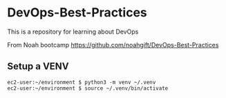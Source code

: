 # DevOps-Best-Practices
This is a repository for learning about DevOps 

From Noah bootcamp https://github.com/noahgift/DevOps-Best-Practices

## Setup a VENV

```
ec2-user:~/environment $ python3 -m venv ~/.venv
ec2-user:~/environment $ source ~/.venv/bin/activate
```
